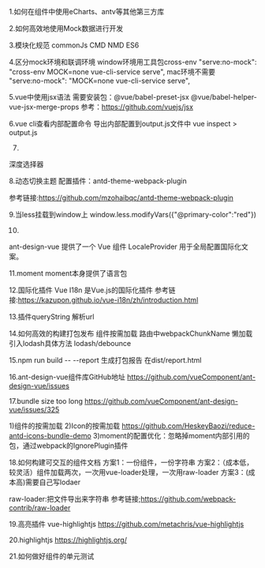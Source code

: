 1.如何在组件中使用eCharts、antv等其他第三方库

2.如何高效地使用Mock数据进行开发

3.模块化规范
commonJs  CMD NMD ES6

4.区分mock环境和联调环境
window环境用工具包cross-env
    "serve:no-mock": "cross-env MOCK=none vue-cli-service serve",
mac环境不需要  
    "serve:no-mock": "MOCK=none vue-cli-service serve",

5.vue中使用jsx语法
需要安装包：@vue/babel-preset-jsx @vue/babel-helper-vue-jsx-merge-props
参考：https://github.com/vuejs/jsx

6.vue cli查看内部配置命令
导出内部配置到output.js文件中
vue inspect > output.js

7. >>> 
深度选择器

8.动态切换主题
配置插件：antd-theme-webpack-plugin

参考链接:https://github.com/mzohaibqc/antd-theme-webpack-plugin

9.当less挂载到window上
window.less.modifyVars({"@primary-color":"red"})

10.
ant-design-vue 提供了一个 Vue 组件 LocaleProvider 用于全局配置国际化文案。

11.moment
moment本身提供了语言包

12.国际化插件
Vue I18n 是Vue.js的国际化插件
参考链接:https://kazupon.github.io/vue-i18n/zh/introduction.html

13.插件queryString
解析url

14.如何高效的构建打包发布
组件按需加载
路由中webpackChunkName 懒加载
引入lodash具体方法 lodash/debounce

15.npm run build -- --report
生成打包报告
在dist/report.html

16.ant-design-vue组件库GitHub地址
https://github.com/vueComponent/ant-design-vue/issues

17.bundle size too long 
https://github.com/vueComponent/ant-design-vue/issues/325

1)组件的按需加载
2)Icon的按需加载 https://github.com/HeskeyBaozi/reduce-antd-icons-bundle-demo
3)moment的配置优化：忽略掉moment内部引用的包，通过webpack的IgnorePlugin插件

18.如何构建可交互的组件文档
方案1：一份组件，一份字符串
方案2：（成本低，较灵活）组件加载两次，一次用vue-loader处理，一次用raw-loader
方案3：(成本高)需要自己写lodaer

raw-loader:把文件导出来字符串
参考链接;https://github.com/webpack-contrib/raw-loader

19.高亮插件 vue-highlightjs
https://github.com/metachris/vue-highlightjs

20.highlightjs
https://highlightjs.org/

21.如何做好组件的单元测试



